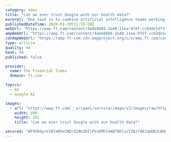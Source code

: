 ```yaml
---
category: news
title: "Can we ever trust Google with our health data?"
excerpt: "One task is to combine artificial intelligence teams working on health at Google Brain and DeepMind with those working on smart devices for health at its Nest division. At the conference ..."
publishedDateTime: 2020-01-20T11:55:00Z
webUrl: "https://www.ft.com/content/4ade8884-1b40-11ea-97df-cc63de1d73f4"
ampWebUrl: "https://amp.ft.com/content/4ade8884-1b40-11ea-97df-cc63de1d73f4"
cdnAmpWebUrl: "https://amp-ft-com.cdn.ampproject.org/c/s/amp.ft.com/content/4ade8884-1b40-11ea-97df-cc63de1d73f4"
type: article
quality: 44
heat: 44
published: false

provider:
  name: The Financial Times
  domain: ft.com

topics:
  - AI
  - Google AI

images:
  - url: "https://www.ft.com/__origami/service/image/v2/images/raw/http%3A%2F%2Fcom.ft.imagepublish.upp-prod-us.s3.amazonaws.com%2F871f5470-3893-11ea-a6d3-9a26f8c3cba4?source=google-amp&fit=scale-down&width=500"
    width: 500
    height: 281
    title: "Can we ever trust Google with our health data?"

secured: "WT9XRdyrViNlm0XeCNDrd2AKZD2lPVsKMhlH4B78KlusYZQJ74BJqmDBJCBdg51m2ZgrkSmMce2hYY7VoejDmPiBOhU/YdOVBWt88Sm94NYfXpE7tO6ZK0sKPPjdUNGQxuSXiYS/DOuJ0punR9N5i1+BctKVM6sIihcOE7wJAuefKAbLo93PyB+77csO75laMNkw3G4akw/1JHrQtzwuBujapFhzOA0domesXO+lH7jDRvM1oNcKmeSGGKdgHuXh8W1k2eMVQOsTkEq5BaeFEUimMr/2EOJ3aqFrfNWNHwuOjGY8yEROm3JnEiIVAiJ3;XbqLJ+/KXnhVW062dw/5FA=="
---
```


